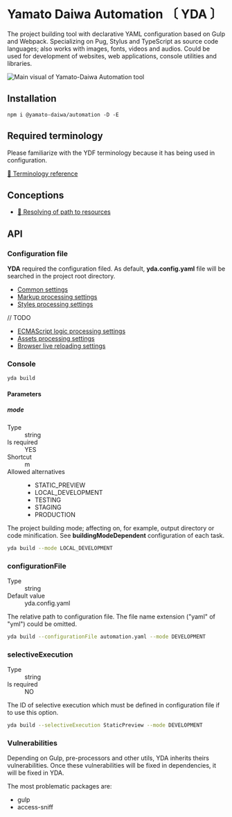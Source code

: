 # Yamato Daiwa Automation 〔 YDA 〕

The project building tool with declarative YAML configuration based on Gulp and Webpack.
Specializing on Pug, Stylus and TypeScript as source code languages; also works with images, fonts, videos and audios.
Could be used for development of websites, web applications, console utilities and libraries.

![Main visual of Yamato-Daiwa Automation tool](https://user-images.githubusercontent.com/41653501/167278259-b2ac61e9-b781-4d0c-93d6-4b9709387974.png)


## Installation

```
npm i @yamato-daiwa/automation -D -E
```


## Required terminology

Please familiarize with the YDF terminology because it has being used in configuration.

[📖 Terminology reference](Documentation/Terminology/Terminology.english.md)


## Conceptions

* [📖 Resolving of path to resources](Documentation/Functionality/Shared/ResourcesPathsResolving/ResourcesPathsResolving.english.md)


## API

### Configuration file

**YDA** required the configuration filed.
As default, **yda.config.yaml** file will be searched in the project root directory. 

* [Common settings](Documentation/API/ConfigurationFile/CommonSettings/CommonSettings.english.md)
* [Markup processing settings](Documentation/API/ConfigurationFile/Markup/MarkupProcessing.english.md)
* [Styles processing settings](Documentation/API/ConfigurationFile/Styles/StylesProcessing.md)

// TODO 
* [ECMAScript logic processing settings](Documentation/ECMA_ScriptProcessing.md)
* [Assets processing settings](Documentation/AssetsProcessing.md)
* [Browser live reloading settings](Documentation/API/ConfigurationFile/BrowserLiveReloading/BrowserLiveReloading.english.md)


### Console

```bash
yda build
```

#### Parameters
##### mode

<dl>

  <dt>Type</dt>
  <dd>string</dd>

  <dt>Is required</dt>
  <dd>YES</dd>

  <dt>Shortcut</dt>
  <dd>m</dd>

  <dt>Allowed alternatives</dt>
  <dd>
    <ul>
      <li>STATIC_PREVIEW</li>
      <li>LOCAL_DEVELOPMENT</li>
      <li>TESTING</li>
      <li>STAGING</li>
      <li>PRODUCTION</li>
    </ul>
  </dd>

</dl>

The project building mode; affecting on, for example, output directory or code minification.
See **buildingModeDependent** configuration of each task.

```bash
yda build --mode LOCAL_DEVELOPMENT
```

### configurationFile


<dl>
  <dt>Type</dt>
  <dd>string</dd>  
  <dt>Default value</dt>
  <dd>yda.config.yaml</dd>
</dl>

The relative path to configuration file.
The file name extension ("yaml" of "yml") could be omitted.

```bash
yda build --configurationFile automation.yaml --mode DEVELOPMENT
```


### selectiveExecution

<dl>
  <dt>Type</dt>
  <dd>string</dd>
  <dt>Is required</dt>
  <dd>NO</dd>
</dl>

The ID of selective execution which must be defined in configuration file if to use this option.

```bash
yda build --selectiveExecution StaticPreview --mode DEVELOPMENT
```

### Vulnerabilities

Depending on Gulp, pre-processors and other utils, YDA inherits theirs vulnerabilities.
Once these vulnerabilities will be fixed in dependencies, it will be fixed in YDA.

The most problematic packages are:

* gulp
* access-sniff
